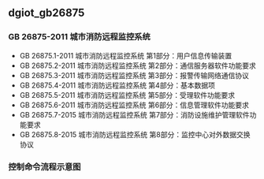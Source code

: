 ## dgiot_gb26875

### GB 26875-2011 城市消防远程监控系统

+ GB 26875.1-2011 城市消防远程监控系统 第1部分：用户信息传输装置
+ GB 26875.2-2011 城市消防远程监控系统 第2部分：通信服务器软件功能要求
+ GB 26875.3-2011 城市消防远程监控系统 第3部分：报警传输网络通信协议
+ GB 26875.4-2011 城市消防远程监控系统 第4部分：基本数据项
+ GB 26875.5-2011 城市消防远程监控系统 第5部分：受理软件功能要求
+ GB 26875.6-2011 城市消防远程监控系统 第6部分：信息管理软件功能要求
+ GB 26875.7-2015 城市消防远程监控系统 第7部分：消防设施维护管理软件功能要求
+ GB 26875.8-2015 城市消防远程监控系统 第8部分：监控中心对外数据交换协议

### 控制命令流程示意图

   